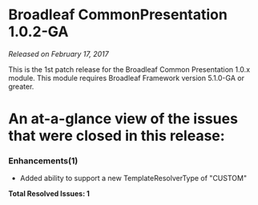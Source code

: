 # Broadleaf CommonPresentation 1.0.2-GA

_Released on February 17, 2017_

This is the 1st patch release for the Broadleaf Common Presentation 1.0.x module.  This module requires Broadleaf Framework version 5.1.0-GA or greater.

# An at-a-glance view of the issues that were closed in this release:

### Enhancements(1)
- Added ability to support a new TemplateResolverType of "CUSTOM"


**Total Resolved Issues: 1**